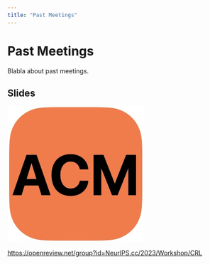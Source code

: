 ```yaml
---
title: "Past Meetings"
---
```


# Past Meetings

Blabla about past meetings.

## Slides

[![Image description](pdfs/untitled.jpg)](pdfs/slides.pdf)

https://openreview.net/group?id=NeurIPS.cc/2023/Workshop/CRL

<!-- ## Camera-Ready Revisions 

Camera-Ready revisions are now enabled in OpenReview. While the workshop has no official proceedings, we strongly encourage you to submit a revised "camera-ready" version taking reviewers' comments and suggestions into account. We suggest uploading a revised version prior to the workshop, and possibly another final version (incorporating additional feedback from the poster session and workshop) by the revision deadline of 12 August, one week after the workshop. 


## Updated Style-File 

To prepare your revision/camera-ready version, please use the following template: https://www.overleaf.com/read/jcgtpdmnkfhy [Menu -> Download Source -> unzip -> replace previous style file with the new uaicrl2022.cls -> add \documentclass[accepted]{uaicrl2022} to your tex file] -->

